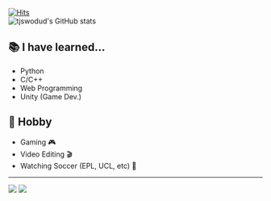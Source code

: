 [![Hits](https://hits.seeyoufarm.com/api/count/incr/badge.svg?url=https%3A%2F%2Fgithub.com%2Ftjswodud&count_bg=%2379C83D&title_bg=%23555555&icon=&icon_color=%23E7E7E7&title=hits&edge_flat=false)](https://hits.seeyoufarm.com)
<br>
![tjswodud's GitHub stats](https://github-readme-stats.vercel.app/api?username=tjswodud&show_icons=true&theme=cobalt)
## &#128218; I have learned...
* Python
* C/C++
* Web Programming
* Unity (Game Dev.)
## &#127955; Hobby
* Gaming &#127918;
* Video Editing &#127916;
* Watching Soccer (EPL, UCL, etc) :blue_heart:
---
<a href="https://www.instagram.com/jae_young.02" target="_blank"><img src="https://img.shields.io/badge/jae_young.02-white?style=round-square&logo=Instagram&logoColor=E4405F"/></a>
<a href="mailto:tjswodud85@gmail.com" target="_blank"><img src="https://img.shields.io/badge/Gmail-F07C3E?style=round-square&logo=Gmail&logoColor=EA4335"/></a>
